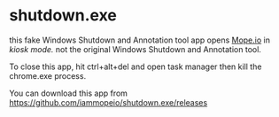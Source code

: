 # shutdown.exe
this fake Windows Shutdown and Annotation tool app opens [Mope.io](https://mope.io) in _kiosk mode._ not the original Windows Shutdown and Annotation tool.

To close this app, hit ctrl+alt+del and open task manager
then kill the chrome.exe process.

You can download this app from https://github.com/iammopeio/shutdown.exe/releases

